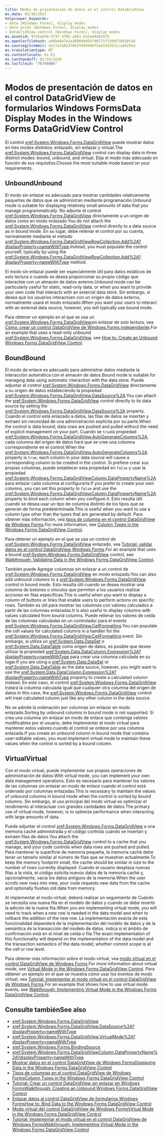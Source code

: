 ```yaml
---
title: Modos de presentación de datos en el control DataGridView
ms.date: 03/30/2017
helpviewer_keywords:
- data [Windows Forms], display modes
- data grids [Windows Forms], display modes
- DataGridView control [Windows Forms], display modes
ms.assetid: 9755a030-3f3f-4705-a661-ba5a48a81875
ms.openlocfilehash: ad6be647e3a36904b055fd6771f539df28938fab
ms.sourcegitcommit: de17a7a0a37042f0d4406f5ae5393531caeb25ba
ms.translationtype: MT
ms.contentlocale: es-ES
ms.lasthandoff: 01/24/2020
ms.locfileid: "76744006"
---
```

# <a name="data-display-modes-in-the-windows-forms-datagridview-control"></a><span data-ttu-id="f6d85-102">Modos de presentación de datos en el control DataGridView de formularios Windows Forms</span><span class="sxs-lookup"><span data-stu-id="f6d85-102">Data Display Modes in the Windows Forms DataGridView Control</span></span>
<span data-ttu-id="f6d85-103">El control <xref:System.Windows.Forms.DataGridView> puede mostrar datos en tres modos distintos: enlazado, sin enlazar y virtual.</span><span class="sxs-lookup"><span data-stu-id="f6d85-103">The <xref:System.Windows.Forms.DataGridView> control can display data in three distinct modes: bound, unbound, and virtual.</span></span> <span data-ttu-id="f6d85-104">Elija el modo más adecuado en función de sus requisitos.</span><span class="sxs-lookup"><span data-stu-id="f6d85-104">Choose the most suitable mode based on your requirements.</span></span>  
  
## <a name="unbound"></a><span data-ttu-id="f6d85-105">Unbound</span><span class="sxs-lookup"><span data-stu-id="f6d85-105">Unbound</span></span>  
 <span data-ttu-id="f6d85-106">El modo sin enlazar es adecuado para mostrar cantidades relativamente pequeñas de datos que se administran mediante programación.</span><span class="sxs-lookup"><span data-stu-id="f6d85-106">Unbound mode is suitable for displaying relatively small amounts of data that you manage programmatically.</span></span> <span data-ttu-id="f6d85-107">No adjunte el control <xref:System.Windows.Forms.DataGridView> directamente a un origen de datos como en modo enlazado.</span><span class="sxs-lookup"><span data-stu-id="f6d85-107">You do not attach the <xref:System.Windows.Forms.DataGridView> control directly to a data source as in bound mode.</span></span> <span data-ttu-id="f6d85-108">En su lugar, debe rellenar el control por su cuenta, normalmente mediante el método <xref:System.Windows.Forms.DataGridViewRowCollection.Add%2A?displayProperty=nameWithType>.</span><span class="sxs-lookup"><span data-stu-id="f6d85-108">Instead, you must populate the control yourself, typically by using the <xref:System.Windows.Forms.DataGridViewRowCollection.Add%2A?displayProperty=nameWithType> method.</span></span>  
  
 <span data-ttu-id="f6d85-109">El modo sin enlazar puede ser especialmente útil para datos estáticos de solo lectura o cuando se desea proporcionar su propio código que interactúe con un almacén de datos externo.</span><span class="sxs-lookup"><span data-stu-id="f6d85-109">Unbound mode can be particularly useful for static, read-only data, or when you want to provide your own code that interacts with an external data store.</span></span> <span data-ttu-id="f6d85-110">Sin embargo, si desea que los usuarios interactúen con un origen de datos externo, normalmente usará el modo enlazado.</span><span class="sxs-lookup"><span data-stu-id="f6d85-110">When you want your users to interact with an external data source, however, you will typically use bound mode.</span></span>  
  
 <span data-ttu-id="f6d85-111">Para obtener un ejemplo en el que se usa un <xref:System.Windows.Forms.DataGridView>sin enlazar de solo lectura, vea [Cómo: crear un control DataGridView de Windows Forms independiente](how-to-create-an-unbound-windows-forms-datagridview-control.md).</span><span class="sxs-lookup"><span data-stu-id="f6d85-111">For an example that uses a read-only unbound <xref:System.Windows.Forms.DataGridView>, see [How to: Create an Unbound Windows Forms DataGridView Control](how-to-create-an-unbound-windows-forms-datagridview-control.md).</span></span>  
  
## <a name="bound"></a><span data-ttu-id="f6d85-112">Bound</span><span class="sxs-lookup"><span data-stu-id="f6d85-112">Bound</span></span>  
 <span data-ttu-id="f6d85-113">El modo de enlace es adecuado para administrar datos mediante la interacción automática con el almacén de datos.</span><span class="sxs-lookup"><span data-stu-id="f6d85-113">Bound mode is suitable for managing data using automatic interaction with the data store.</span></span> <span data-ttu-id="f6d85-114">Puede adjuntar el control <xref:System.Windows.Forms.DataGridView> directamente a su origen de datos estableciendo la propiedad <xref:System.Windows.Forms.DataGridView.DataSource%2A>.</span><span class="sxs-lookup"><span data-stu-id="f6d85-114">You can attach the <xref:System.Windows.Forms.DataGridView> control directly to its data source by setting the <xref:System.Windows.Forms.DataGridView.DataSource%2A> property.</span></span> <span data-ttu-id="f6d85-115">Cuando el control está enlazado a datos, las filas de datos se insertan y extraen sin necesidad de una administración explícita por su parte.</span><span class="sxs-lookup"><span data-stu-id="f6d85-115">When the control is data bound, data rows are pushed and pulled without the need of explicit management on your part.</span></span> <span data-ttu-id="f6d85-116">Cuando se `true`la propiedad <xref:System.Windows.Forms.DataGridView.AutoGenerateColumns%2A>, cada columna del origen de datos hará que se cree una columna correspondiente en el control.</span><span class="sxs-lookup"><span data-stu-id="f6d85-116">When the <xref:System.Windows.Forms.DataGridView.AutoGenerateColumns%2A> property is `true`, each column in your data source will cause a corresponding column to be created in the control.</span></span> <span data-ttu-id="f6d85-117">Si prefiere crear sus propias columnas, puede establecer esta propiedad en `false` y usar la propiedad <xref:System.Windows.Forms.DataGridViewColumn.DataPropertyName%2A> para enlazar cada columna al configurarla.</span><span class="sxs-lookup"><span data-stu-id="f6d85-117">If you prefer to create your own columns, you can set this property to `false` and use the <xref:System.Windows.Forms.DataGridViewColumn.DataPropertyName%2A> property to bind each column when you configure it.</span></span> <span data-ttu-id="f6d85-118">Esto resulta útil cuando se desea usar un tipo de columna distinto de los tipos que se generan de forma predeterminada.</span><span class="sxs-lookup"><span data-stu-id="f6d85-118">This is useful when you want to use a column type other than the types that are generated by default.</span></span> <span data-ttu-id="f6d85-119">Para obtener más información, vea [tipos de columna en el control DataGridView de Windows Forms](column-types-in-the-windows-forms-datagridview-control.md).</span><span class="sxs-lookup"><span data-stu-id="f6d85-119">For more information, see [Column Types in the Windows Forms DataGridView Control](column-types-in-the-windows-forms-datagridview-control.md).</span></span>  
  
 <span data-ttu-id="f6d85-120">Para obtener un ejemplo en el que se usa un control de <xref:System.Windows.Forms.DataGridView> enlazado, vea [Tutorial: validar datos en el control DataGridView Windows Forms](walkthrough-validating-data-in-the-windows-forms-datagridview-control.md).</span><span class="sxs-lookup"><span data-stu-id="f6d85-120">For an example that uses a bound <xref:System.Windows.Forms.DataGridView> control, see [Walkthrough: Validating Data in the Windows Forms DataGridView Control](walkthrough-validating-data-in-the-windows-forms-datagridview-control.md).</span></span>  
  
 <span data-ttu-id="f6d85-121">También puede Agregar columnas sin enlazar a un control de <xref:System.Windows.Forms.DataGridView> en modo enlazado.</span><span class="sxs-lookup"><span data-stu-id="f6d85-121">You can also add unbound columns to a <xref:System.Windows.Forms.DataGridView> control in bound mode.</span></span> <span data-ttu-id="f6d85-122">Esto resulta útil cuando se desea mostrar una columna de botones o vínculos que permiten a los usuarios realizar acciones en filas específicas.</span><span class="sxs-lookup"><span data-stu-id="f6d85-122">This is useful when you want to display a column of buttons or links that enable users to perform actions on specific rows.</span></span> <span data-ttu-id="f6d85-123">También es útil para mostrar las columnas con valores calculados a partir de las columnas enlazadas.</span><span class="sxs-lookup"><span data-stu-id="f6d85-123">It is also useful to display columns with values calculated from bound columns.</span></span> <span data-ttu-id="f6d85-124">Puede rellenar los valores de celda de las columnas calculadas en un controlador para el evento <xref:System.Windows.Forms.DataGridView.CellFormatting>.</span><span class="sxs-lookup"><span data-stu-id="f6d85-124">You can populate the cell values for calculated columns in a handler for the <xref:System.Windows.Forms.DataGridView.CellFormatting> event.</span></span> <span data-ttu-id="f6d85-125">Sin embargo, si utiliza un <xref:System.Data.DataSet> o <xref:System.Data.DataTable> como origen de datos, es posible que desee utilizar la propiedad <xref:System.Data.DataColumn.Expression%2A?displayProperty=nameWithType> para crear una columna calculada en su lugar.</span><span class="sxs-lookup"><span data-stu-id="f6d85-125">If you are using a <xref:System.Data.DataSet> or <xref:System.Data.DataTable> as the data source, however, you might want to use the <xref:System.Data.DataColumn.Expression%2A?displayProperty=nameWithType> property to create a calculated column instead.</span></span> <span data-ttu-id="f6d85-126">En este caso, el control <xref:System.Windows.Forms.DataGridView> tratará la columna calculada igual que cualquier otra columna del origen de datos.</span><span class="sxs-lookup"><span data-stu-id="f6d85-126">In this case, the <xref:System.Windows.Forms.DataGridView> control will treat calculated column just like any other column in the data source.</span></span>  
  
 <span data-ttu-id="f6d85-127">No se admite la ordenación por columnas sin enlazar en modo enlazado.</span><span class="sxs-lookup"><span data-stu-id="f6d85-127">Sorting by unbound columns in bound mode is not supported.</span></span> <span data-ttu-id="f6d85-128">Si crea una columna sin enlazar en modo de enlace que contenga valores modificables por el usuario, debe implementar el modo virtual para mantener estos valores cuando el control se ordene por una columna enlazada.</span><span class="sxs-lookup"><span data-stu-id="f6d85-128">If you create an unbound column in bound mode that contains user-editable values, you must implement virtual mode to maintain these values when the control is sorted by a bound column.</span></span>  
  
## <a name="virtual"></a><span data-ttu-id="f6d85-129">Virtual</span><span class="sxs-lookup"><span data-stu-id="f6d85-129">Virtual</span></span>  
 <span data-ttu-id="f6d85-130">Con el modo virtual, puede implementar sus propias operaciones de administración de datos.</span><span class="sxs-lookup"><span data-stu-id="f6d85-130">With virtual mode, you can implement your own data management operations.</span></span> <span data-ttu-id="f6d85-131">Esto es necesario para mantener los valores de las columnas sin enlazar en modo de enlace cuando el control está ordenado por columnas enlazadas.</span><span class="sxs-lookup"><span data-stu-id="f6d85-131">This is necessary to maintain the values of unbound columns in bound mode when the control is sorted by bound columns.</span></span> <span data-ttu-id="f6d85-132">Sin embargo, el uso principal del modo virtual es optimizar el rendimiento al interactuar con grandes cantidades de datos.</span><span class="sxs-lookup"><span data-stu-id="f6d85-132">The primary use of virtual mode, however, is to optimize performance when interacting with large amounts of data.</span></span>  
  
 <span data-ttu-id="f6d85-133">Puede adjuntar el control <xref:System.Windows.Forms.DataGridView> a una memoria caché administrada y el código controla cuándo se insertan y extraen filas de datos.</span><span class="sxs-lookup"><span data-stu-id="f6d85-133">You attach the <xref:System.Windows.Forms.DataGridView> control to a cache that you manage, and your code controls when data rows are pushed and pulled.</span></span> <span data-ttu-id="f6d85-134">Para mantener la superficie de memoria pequeña, la memoria caché debe tener un tamaño similar al número de filas que se muestran actualmente.</span><span class="sxs-lookup"><span data-stu-id="f6d85-134">To keep the memory footprint small, the cache should be similar in size to the number of rows currently displayed.</span></span> <span data-ttu-id="f6d85-135">Cuando el usuario desplaza nuevas filas a la vista, el código solicita nuevos datos de la memoria caché y, opcionalmente, vacía los datos antiguos de la memoria.</span><span class="sxs-lookup"><span data-stu-id="f6d85-135">When the user scrolls new rows into view, your code requests new data from the cache and optionally flushes old data from memory.</span></span>  
  
 <span data-ttu-id="f6d85-136">Al implementar el modo virtual, deberá realizar un seguimiento de Cuándo se necesita una nueva fila en el modelo de datos y cuándo se debe revertir la adición de la nueva fila.</span><span class="sxs-lookup"><span data-stu-id="f6d85-136">When you are implementing virtual mode, you will need to track when a new row is needed in the data model and when to rollback the addition of the new row.</span></span> <span data-ttu-id="f6d85-137">La implementación exacta de esta funcionalidad dependerá de la implementación del modelo de datos y de la semántica de la transacción del modelo de datos. indica si el ámbito de confirmación está en el nivel de celda o fila.</span><span class="sxs-lookup"><span data-stu-id="f6d85-137">The exact implementation of this functionality will depend on the implementation of the data model and the transaction semantics of the data model; whether commit scope is at the cell or row level.</span></span>  
  
 <span data-ttu-id="f6d85-138">Para obtener más información sobre el modo virtual, vea [modo virtual en el control DataGridView de Windows Forms](virtual-mode-in-the-windows-forms-datagridview-control.md).</span><span class="sxs-lookup"><span data-stu-id="f6d85-138">For more information about virtual mode, see [Virtual Mode in the Windows Forms DataGridView Control](virtual-mode-in-the-windows-forms-datagridview-control.md).</span></span> <span data-ttu-id="f6d85-139">Para obtener un ejemplo en el que se muestra cómo usar los eventos de modo virtual, vea [Tutorial: implementar el modo virtual en el control DataGridView de Windows Forms](implementing-virtual-mode-wf-datagridview-control.md).</span><span class="sxs-lookup"><span data-stu-id="f6d85-139">For an example that shows how to use virtual mode events, see [Walkthrough: Implementing Virtual Mode in the Windows Forms DataGridView Control](implementing-virtual-mode-wf-datagridview-control.md).</span></span>  
  
## <a name="see-also"></a><span data-ttu-id="f6d85-140">Consulte también</span><span class="sxs-lookup"><span data-stu-id="f6d85-140">See also</span></span>

- <xref:System.Windows.Forms.DataGridView>
- <xref:System.Windows.Forms.DataGridView.DataSource%2A?displayProperty=nameWithType>
- <xref:System.Windows.Forms.DataGridView.VirtualMode%2A?displayProperty=nameWithType>
- <xref:System.Windows.Forms.BindingSource>
- <xref:System.Windows.Forms.DataGridViewColumn.DataPropertyName%2A?displayProperty=nameWithType>
- [<span data-ttu-id="f6d85-141">Mostrar datos en el control DataGridView de Windows Forms</span><span class="sxs-lookup"><span data-stu-id="f6d85-141">Displaying Data in the Windows Forms DataGridView Control</span></span>](displaying-data-in-the-windows-forms-datagridview-control.md)
- [<span data-ttu-id="f6d85-142">Tipos de columnas en el control DataGridView de Windows Forms</span><span class="sxs-lookup"><span data-stu-id="f6d85-142">Column Types in the Windows Forms DataGridView Control</span></span>](column-types-in-the-windows-forms-datagridview-control.md)
- [<span data-ttu-id="f6d85-143">Tutorial: Crear un control DataGridView sin enlazar en Windows Forms</span><span class="sxs-lookup"><span data-stu-id="f6d85-143">Walkthrough: Creating an Unbound Windows Forms DataGridView Control</span></span>](walkthrough-creating-an-unbound-windows-forms-datagridview-control.md)
- [<span data-ttu-id="f6d85-144">Enlazar datos al control DataGridView de formularios Windows Forms</span><span class="sxs-lookup"><span data-stu-id="f6d85-144">How to: Bind Data to the Windows Forms DataGridView Control</span></span>](how-to-bind-data-to-the-windows-forms-datagridview-control.md)
- [<span data-ttu-id="f6d85-145">Modo virtual del control DataGridView de Windows Forms</span><span class="sxs-lookup"><span data-stu-id="f6d85-145">Virtual Mode in the Windows Forms DataGridView Control</span></span>](virtual-mode-in-the-windows-forms-datagridview-control.md)
- [<span data-ttu-id="f6d85-146">Tutorial: Implementar el modo virtual en el control DataGridView de Windows Forms</span><span class="sxs-lookup"><span data-stu-id="f6d85-146">Walkthrough: Implementing Virtual Mode in the Windows Forms DataGridView Control</span></span>](implementing-virtual-mode-wf-datagridview-control.md)
